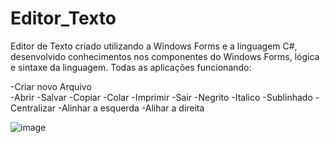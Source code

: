# Editor_Texto

Editor de Texto criado utilizando a Windows Forms e a linguagem C#, desenvolvido conhecimentos nos componentes do Windows Forms, lógica e sintaxe da linguagem. Todas as aplicações funcionando:

-Criar novo Arquivo<br>
-Abrir
-Salvar
-Copiar
-Colar
-Imprimir
-Sair
-Negrito
-Italico
-Sublinhado
-Centralizar
-Alinhar a esquerda
-Alihar a direita

![image](https://user-images.githubusercontent.com/77514117/117212317-92a4aa80-add0-11eb-85d1-b710e8d4c87d.png)

